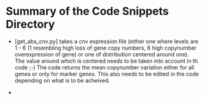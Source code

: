 # Summary of the Code Snippets Directory

- [get_abs_cnv.py] takes a cnv expression file (either one where levels are 1 - 6 (1 resembling high loss of gene copy numbers, 6 high copynumber overexpression of gene) or one of distribution centered around one). The value around which is centered needs to be taken into account in th code ;-)
  The code returns the mean copynumber variation either for all genes or only for marker genes. This also needs to be edited in the code depending on what is to be acheived.

-
